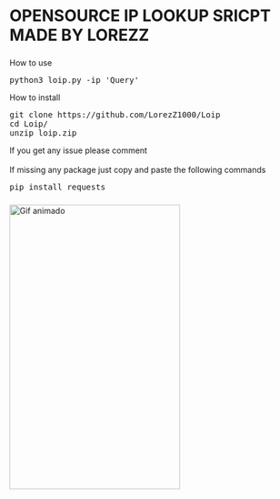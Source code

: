 <h1 align="left">OPENSOURCE IP LOOKUP SRICPT MADE BY LOREZZ</h1>

###
<a>How to use</a>
<pre align="left">
python3 loip.py -ip 'Query'
</pre>
<a>How to install</a>
<pre align="left">
git clone https://github.com/LorezZ1000/Loip
cd Loip/
unzip loip.zip
</pre>
<a>If you get any issue please comment</a>
<br>
</br>
<a>If missing any package just copy and paste the following commands</a>
<pre align="left">
pip install requests
</pre>

###

<img src="https://cdn.discordapp.com/attachments/1183588449660457020/1188974725700005998/Misa_Amane_28DN29.webp" style="user-select:none; width:300; height:500;" alt="Gif animado">
